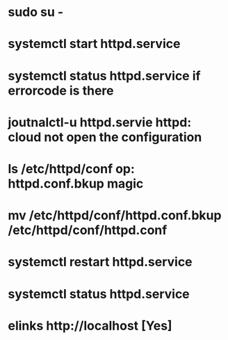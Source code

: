  # sudo su -
# systemctl start httpd.service
# systemctl status  httpd.service               if  errorcode is there
# joutnalctl-u httpd.servie                          httpd: cloud not open the configuration 
# ls /etc/httpd/conf                  op:  httpd.conf.bkup       magic
# mv /etc/httpd/conf/httpd.conf.bkup /etc/httpd/conf/httpd.conf
# systemctl restart httpd.service
# systemctl status httpd.service
# elinks http://localhost                           [Yes]       


